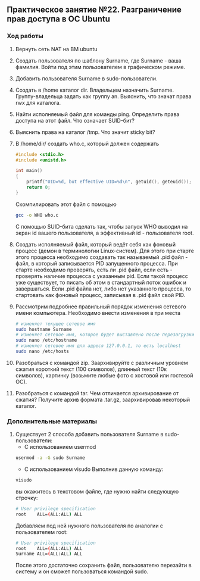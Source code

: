 ## Практическое занятие №22. Разграничение прав доступа в ОС Ubuntu

### Ход работы

1. Вернуть сеть NAT на ВМ ubuntu
1. Создать пользователя по шаблону Surname, где Surname - ваша фамилия. Войти под этим пользователем в графическом режиме.
1. Добавить пользователя Surname в sudo-пользователи.
1. Создать в /home каталог dir. Владельцем назначить Surname. Группу-владельца задать как группу an. Выяснить, что значат права rwx для каталога.
2. Найти исполняемый файл для команды ping. Определить права доступа на этот файл. Что означает SUID-бит?
3. Выяснить права на каталог /tmp. Что значит sticky bit?
4. В /home/dir/ создать who.c, который должен содержать 

    ```c
    #include <stdio.h>
    #include <unistd.h>
    
    int main()
    {
    	printf("UID=%d, but effective UID=%d\n", getuid(), geteuid());
    	return 0;
    }
    ```
    Скомпилировать этот файл с помощью
    
    ```bash
    gcc -o WHO who.c
    ```
    С помощью SUID-бита сделать так, чтобы запуск WHO выводил на экран id вашего пользователя, а эффективный id - пользователя root.
5. Создать исполняемый файл, который ведёт себя как фоновый процесс (демон в терминологии Linux-систем). Для этого при старте этого процесса необходимо создавать так называемый .pid файл - файл, в который записывается PID запущенного процесса. При старте необходимо проверять, есть ли .pid файл, если есть - проверять наличие процесса с указанным pid. Если такой процесс уже существует, то писать об этом в стандартный поток ошибок и завершаться. Если .pid файла нет, либо нет указанного процесса, то стартовать как фоновый процесс, записывая в .pid файл свой PID.
6. Рассмотрим подробнее правильный порядок изменения сетевого имени компьютера. Необходимо внести изменения в три места

    ```bash
    # изменяет текущее сетевое имя
    sudo hostname Surname
    # изменяет сетевое имя, которое будет выставлено после перезагрузки
    sudo nano /etc/hostname
    # изменяет сетевое имя для адреся 127.0.0.1, то есть localhost
    sudo nano /etc/hosts
    ```
1. Разобраться с командой zip. Заархивируйте с различным уровнем сжатия короткий текст (100 символов), длинный текст (10к символов), картинку (возьмите любые фото с хостовой или гостевой ОС).
2. Разобраться с командой tar. Чем отличается архивирование от сжатия? Получите архив формата .tar.gz, заархивировав некоторый каталог.

### Дополнительные материалы ###

1. Существует 2 способа добавить пользователя Surname в sudo-пользователи:
    * С использованием usermod
    ```bash
    usermod -a -G sudo Surname
    ```
     * С использованием visudo
    Выполнив данную команду:
    ```bash
    visudo
    ```
    вы окажитесь в текстовом файле, где нужно найти следующую строчку:
    ```bash
    # User privilege specification
    root    ALL=(ALL:ALL) ALL
    ```
    Добавляем под ней нужного пользователя по аналогии с пользователем root:
    ```bash
	# User privilege specification
	root    ALL=(ALL:ALL) ALL
	Surname ALL=(ALL:ALL) ALL
    ```
	После этого достаточно сохранить файл, пользователю перезайти в систему и он сможет пользоваться командой sudo.










































